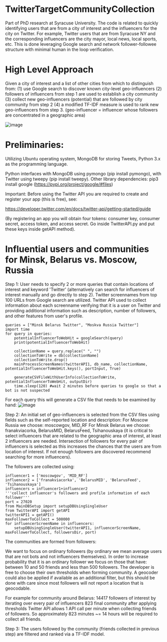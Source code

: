 # TwitterTargetCommunityCollection
Part of PhD research at Syracuse University. The code is related to quickly identifying users that are from a city of interest and the influencers for the city on Twitter. For example, Twitter users that are from Syracuse NY and the corresponding influencers are the city mayor, local news, local sports, etc. This is done leveraging Google search and network follower-followee structure with minimal human in the loop verification.

# High Level Approach
Given a city of interest and a list of other cities from which to distinguish from:
(1) use Google search to discover known city-level geo-influencers
(2) followers of influencers from step 1 are used to establish a city community
(3) collect new geo-influencers (potential) that are followed by city community from step 2
(4) a modified TF-IDF measure is used to rank new geo-influencers from step 3. 
(geo-influencer = influencer whose followers are concentrated in a geographic area)

![image](https://user-images.githubusercontent.com/80060152/111801025-eb60c800-88a2-11eb-9756-86dd51585db3.png)

# Preliminaries:

Utilizing Ubuntu operating system, MongoDB for storing Tweets, Python 3.x as the programming language.

Python interfaces with MongoDB using pymongo (pip install pymongo), with Twitter using tweepy (pip install tweepy). Other library dependencies: pip3 install google (https://pypi.org/project/google/#files)

Important: Before using the Twitter API you are required to create and register your app (this is free), see:

https://developer.twitter.com/en/docs/twitter-api/getting-started/guide

(By registering an app you will obtain four tokens: consumer key, consumer secret, access token, and access secret. Go inside TwitterAPI.py and put these keys inside getAPI method).

# Influential users and communities for Minsk, Belarus vs. Moscow, Russia
Step 1: User needs to specify 2 or more queries that contain locations of interest and keyword 'Twitter' (alternatively can search for influencers of interest manually and go directly to step 2). Twitter screennames from top 100 URLs from Google search are utilized. Twitter API used to collect information about each screenname verifying that it is a user on Twitter and providing additional information such as description, number of followers, and other features from user's profile.

    queries = ["Minsk Belarus Twitter", "Moskva Russia Twitter"]
    import time
    for query in queries:
        potentialInfluencerToWebHit = googleSearch(query)
        print(potentialInfluencerToWebHit)

        collectionName = query.replace(" ", "")
        collectionToWrite = db[collectionName]
        collectionToWrite.drop()
        mainProcessScreenNames(twitterAPI1, db_name, collectionName, potentialInfluencerToWebHit.keys(), portInput, True)

        generateCSVFileWithUserInfo(collectionToWrite, potentialInfluencerToWebHit, outputDir)
        time.sleep(120) #wait 2 minutes before queries to google so that a bot is not suspected


For each query this will generate a CSV file that needs to be examined by hand:
![image](https://user-images.githubusercontent.com/80060152/111816094-cbd19b80-88b2-11eb-8596-3c22ef48db34.png)

Step 2: An initial set of geo-influencers is selected from the CSV files using fields such as the self-reported location and description:
For Moscow Russia we choose: moscowgov, MID_RF
For Minsk Belarus we choose: franakviacorka, BelarusMID, BelarusFeed, Tsihanouskaya
(it is critical to select influencers that are related to the geographic area of interest, at least 2 influencers are needed. Intersection of followers for every pair of influencers is selected as this increases the chances that the users are from location of interest. If not enough followers are discovered recommend searching for more influencers).

The followers are collected using:

    influencer1 = ['moscowgov', 'MID_RF']
    influencer2 = ['franakviacorka', 'BelarusMID', 'BelarusFeed', 'Tsihanouskaya']
    influencers = influencer1+influencer2
    '''collect influencer's followers and profile information of each follower'''
    port = 27020
    from MainDBSetup import setupDBUsingSingleUser
    from TwitterAPI import getAPI
    twitterAPI1 = getAPI()
    maxFollowerToCollect = 500000
    for influencerScreenName in influencers:
        setupDBUsingSingleUser(twitterAPI1, influencerScreenName, maxFollowerToCollect, followersDir, port)

The communities are formed from followers:




We want to focus on ordinary followers (by ordinary we mean average users that are not bots and not influencers themselves). In order to increase probability that it is an ordinary follower we focus on those that have: between 10 and 50 friends and less than 500 followers. The developer is free to choose their own thresholds when forming community. A geocoder could also be applied if available as an additional filter, but this should be done with care since most followers will not report a location that is geocodable.

For example for community around Belarus:
14417 followers of interest by iterating over every pair of influencers
823 final community after applying thresholds
Twitter API allows 1 API call per minute when collecting friends of followers. So approximately 823 minutes ~= 14 hours will be required to collect all friends.

Step 3: The users followed by the community (friends collected in previous step) are filtered and ranked via a TF-IDF model.












